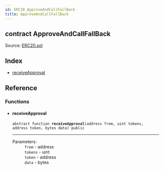 ```yaml
---
id: ERC20_ApproveAndCallFallBack
title: ApproveAndCallFallBack
---
```


<div class="contract-doc"><div class="contract"><h2 class="contract-header"><span class="contract-kind">contract</span> ApproveAndCallFallBack</h2><div class="source">Source: <a href="git+https://github.com/MyBitFoundation/MyBit-Dropzone.tech/blob/v1.0.0/contracts/ERC20.sol" target="_blank">ERC20.sol</a></div></div><div class="index"><h2>Index</h2><ul><li><a href="ERC20_ApproveAndCallFallBack.html#receiveApproval">receiveApproval</a></li></ul></div><div class="reference"><h2>Reference</h2><div class="functions"><h3>Functions</h3><ul><li><div class="item function"><span id="receiveApproval" class="anchor-marker"></span><h4 class="name">receiveApproval</h4><div class="body"><code class="signature"><span>abstract </span>function <strong>receiveApproval</strong><span>(address from, uint tokens, address token, bytes data) </span><span>public </span></code><hr/><dl><dt><span class="label-parameters">Parameters:</span></dt><dd><div><code>from</code> - address</div><div><code>tokens</code> - uint</div><div><code>token</code> - address</div><div><code>data</code> - bytes</div></dd></dl></div></div></li></ul></div></div></div>
